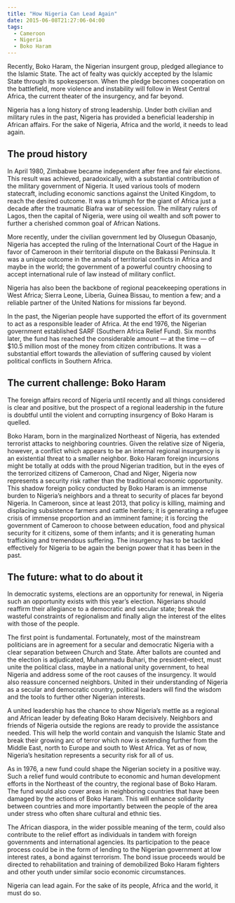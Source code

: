```yaml
---
title: "How Nigeria Can Lead Again"
date: 2015-06-08T21:27:06-04:00
tags:
  - Cameroon
  - Nigeria
  - Boko Haram
---
```


Recently, Boko Haram, the Nigerian insurgent group, pledged allegiance to the Islamic State. The act of fealty was quickly accepted by the Islamic State through its spokesperson. When the pledge becomes cooperation on the battlefield, more violence and instability will follow in West Central Africa, the current theater of the insurgency, and far beyond.

Nigeria has a long history of strong leadership. Under both civilian and military rules in the past, Nigeria has provided a beneficial leadership in African affairs. For the sake of Nigeria, Africa and the world, it needs to lead again.

## The proud history

In April 1980, Zimbabwe became independent after free and fair elections. This result was achieved, paradoxically, with a substantial contribution of the military government of Nigeria. It used various tools of modern statecraft, including economic sanctions against the United Kingdom, to reach the desired outcome. It was a triumph for the giant of Africa just a decade after the traumatic Biafra war of secession. The military rulers of Lagos, then the capital of Nigeria, were using oil wealth and soft power to further a cherished common goal of African Nations.

More recently, under the civilian government led by Olusegun Obasanjo, Nigeria has accepted the ruling of the International Court of the Hague in favor of Cameroon in their territorial dispute on the Bakassi Peninsula. It was a unique outcome in the annals of territorial conflicts in Africa and maybe in the world; the government of a powerful country choosing to accept international rule of law instead of military conflict.

Nigeria has also been the backbone of regional peacekeeping operations in West Africa; Sierra Leone, Liberia, Guinea Bissau, to mention a few; and a reliable partner of the United Nations for missions far beyond.

In the past, the Nigerian people have supported the effort of its government to act as a responsible leader of Africa. At the end 1976, the Nigerian government established SARF (Southern Africa Relief Fund). Six months later, the fund has reached the considerable amount — at the time — of $10.5 million most of the money from citizen contributions. It was a substantial effort towards the alleviation of suffering caused by violent political conflicts in Southern Africa.

## The current challenge: Boko Haram

The foreign affairs record of Nigeria until recently and all things considered is clear and positive, but the prospect of a regional leadership in the future is doubtful until the violent and corrupting insurgency of Boko Haram is quelled.

Boko Haram, born in the marginalized Northeast of Nigeria, has extended terrorist attacks to neighboring countries. Given the relative size of Nigeria, however, a conflict which appears to be an internal regional insurgency is an existential threat to a smaller neighbor. Boko Haram foreign incursions might be totally at odds with the proud Nigerian tradition, but in the eyes of the terrorized citizens of Cameroon, Chad and Niger, Nigeria now represents a security risk rather than the traditional economic opportunity.
This shadow foreign policy conducted by Boko Haram is an immense burden to Nigeria’s neighbors and a threat to security of places far beyond Nigeria. In Cameroon, since at least 2013, that policy is killing, maiming and displacing subsistence farmers and cattle herders; it is generating a refugee crisis of immense proportion and an imminent famine; it is forcing the government of Cameroon to choose between education, food and physical security for it citizens, some of them infants; and it is generating human trafficking and tremendous suffering. The insurgency has to be tackled effectively for Nigeria to be again the benign power that it has been in the past.

## The future: what to do about it

In democratic systems, elections are an opportunity for renewal, in Nigeria such an opportunity exists with this year’s election. Nigerians should reaffirm their allegiance to a democratic and secular state; break the wasteful constraints of regionalism and finally align the interest of the elites with those of the people.

The first point is fundamental. Fortunately, most of the mainstream politicians are in agreement for a secular and democratic Nigeria with a clear separation between Church and State. After ballots are counted and the election is adjudicated, Muhammadu Buhari, the president-elect, must unite the political class, maybe in a national unity government, to heal Nigeria and address some of the root causes of the insurgency. It would also reassure concerned neighbors. United in their understanding of Nigeria as a secular and democratic country, political leaders will find the wisdom and the tools to further other Nigerian interests.

A united leadership has the chance to show Nigeria’s mettle as a regional and African leader by defeating Boko Haram decisively. Neighbors and friends of Nigeria outside the regions are ready to provide the assistance needed. This will help the world contain and vanquish the Islamic State and break their growing arc of terror which now is extending further from the Middle East, north to Europe and south to West Africa. Yet as of now, Nigeria’s hesitation represents a security risk for all of us.

As in 1976, a new fund could shape the Nigerian society in a positive way. Such a relief fund would contribute to economic and human development efforts in the Northeast of the country, the regional base of Boko Haram. The fund would also cover areas in neighboring countries that have been damaged by the actions of Boko Haram. This will enhance solidarity between countries and more importantly between the people of the area under stress who often share cultural and ethnic ties.

The African diaspora, in the wider possible meaning of the term, could also contribute to the relief effort as individuals in tandem with foreign governments and international agencies. Its participation to the peace process could be in the form of lending to the Nigerian government at low interest rates, a bond against terrorism. The bond issue proceeds would be directed to rehabilitation and training of demobilized Boko Haram fighters and other youth under similar socio economic circumstances.

Nigeria can lead again. For the sake of its people, Africa and the world, it must do so.
